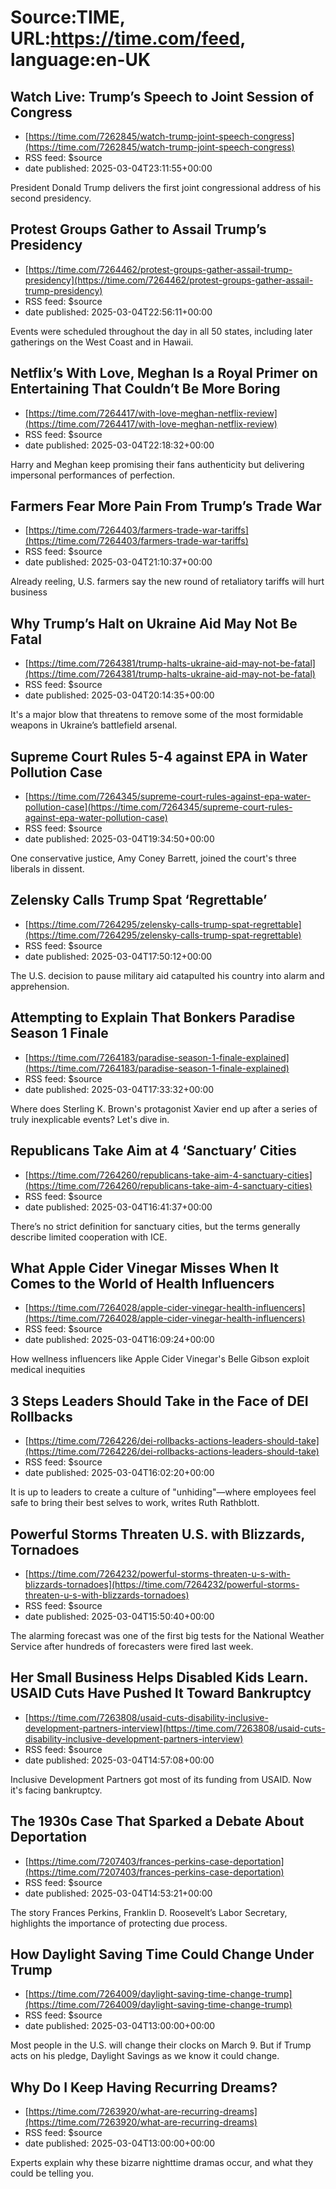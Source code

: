 # Source:TIME, URL:https://time.com/feed, language:en-UK

## Watch Live: Trump’s Speech to Joint Session of Congress
 - [https://time.com/7262845/watch-trump-joint-speech-congress](https://time.com/7262845/watch-trump-joint-speech-congress)
 - RSS feed: $source
 - date published: 2025-03-04T23:11:55+00:00

President Donald Trump delivers the first joint congressional address of his second presidency.

## Protest Groups Gather to Assail Trump’s Presidency
 - [https://time.com/7264462/protest-groups-gather-assail-trump-presidency](https://time.com/7264462/protest-groups-gather-assail-trump-presidency)
 - RSS feed: $source
 - date published: 2025-03-04T22:56:11+00:00

Events were scheduled throughout the day in all 50 states, including later gatherings on the West Coast and in Hawaii.

## Netflix’s With Love, Meghan Is a Royal Primer on Entertaining That Couldn’t Be More Boring
 - [https://time.com/7264417/with-love-meghan-netflix-review](https://time.com/7264417/with-love-meghan-netflix-review)
 - RSS feed: $source
 - date published: 2025-03-04T22:18:32+00:00

Harry and Meghan keep promising their fans authenticity but delivering impersonal performances of perfection.

## Farmers Fear More Pain From Trump’s Trade War
 - [https://time.com/7264403/farmers-trade-war-tariffs](https://time.com/7264403/farmers-trade-war-tariffs)
 - RSS feed: $source
 - date published: 2025-03-04T21:10:37+00:00

Already reeling, U.S. farmers say the new round of retaliatory tariffs will hurt business

## Why Trump’s Halt on Ukraine Aid May Not Be Fatal
 - [https://time.com/7264381/trump-halts-ukraine-aid-may-not-be-fatal](https://time.com/7264381/trump-halts-ukraine-aid-may-not-be-fatal)
 - RSS feed: $source
 - date published: 2025-03-04T20:14:35+00:00

It's a major blow that threatens to remove some of the most formidable weapons in Ukraine’s battlefield arsenal.

## Supreme Court Rules 5-4 against EPA in Water Pollution Case
 - [https://time.com/7264345/supreme-court-rules-against-epa-water-pollution-case](https://time.com/7264345/supreme-court-rules-against-epa-water-pollution-case)
 - RSS feed: $source
 - date published: 2025-03-04T19:34:50+00:00

One conservative justice, Amy Coney Barrett, joined the court's three liberals in dissent.

## Zelensky Calls Trump Spat ‘Regrettable’
 - [https://time.com/7264295/zelensky-calls-trump-spat-regrettable](https://time.com/7264295/zelensky-calls-trump-spat-regrettable)
 - RSS feed: $source
 - date published: 2025-03-04T17:50:12+00:00

The U.S. decision to pause military aid catapulted his country into alarm and apprehension.

## Attempting to Explain That Bonkers Paradise Season 1 Finale
 - [https://time.com/7264183/paradise-season-1-finale-explained](https://time.com/7264183/paradise-season-1-finale-explained)
 - RSS feed: $source
 - date published: 2025-03-04T17:33:32+00:00

Where does Sterling K. Brown's protagonist Xavier end up after a series of truly inexplicable events? Let's dive in.

## Republicans Take Aim at 4 ‘Sanctuary’ Cities
 - [https://time.com/7264260/republicans-take-aim-4-sanctuary-cities](https://time.com/7264260/republicans-take-aim-4-sanctuary-cities)
 - RSS feed: $source
 - date published: 2025-03-04T16:41:37+00:00

There’s no strict definition for sanctuary cities, but the terms generally describe limited cooperation with ICE.

## What Apple Cider Vinegar Misses When It Comes to the World of Health Influencers
 - [https://time.com/7264028/apple-cider-vinegar-health-influencers](https://time.com/7264028/apple-cider-vinegar-health-influencers)
 - RSS feed: $source
 - date published: 2025-03-04T16:09:24+00:00

How wellness influencers like Apple Cider Vinegar's Belle Gibson exploit medical inequities

## 3 Steps Leaders Should Take in the Face of DEI Rollbacks
 - [https://time.com/7264226/dei-rollbacks-actions-leaders-should-take](https://time.com/7264226/dei-rollbacks-actions-leaders-should-take)
 - RSS feed: $source
 - date published: 2025-03-04T16:02:20+00:00

It is up to leaders to create a culture of "unhiding"—where employees feel safe to bring their best selves to work, writes Ruth Rathblott.

## Powerful Storms Threaten U.S. with Blizzards, Tornadoes
 - [https://time.com/7264232/powerful-storms-threaten-u-s-with-blizzards-tornadoes](https://time.com/7264232/powerful-storms-threaten-u-s-with-blizzards-tornadoes)
 - RSS feed: $source
 - date published: 2025-03-04T15:50:40+00:00

The alarming forecast was one of the first big tests for the National Weather Service after hundreds of forecasters were fired last week.

## Her Small Business Helps Disabled Kids Learn. USAID Cuts Have Pushed It Toward Bankruptcy
 - [https://time.com/7263808/usaid-cuts-disability-inclusive-development-partners-interview](https://time.com/7263808/usaid-cuts-disability-inclusive-development-partners-interview)
 - RSS feed: $source
 - date published: 2025-03-04T14:57:08+00:00

Inclusive Development Partners got most of its funding from USAID. Now it's facing bankruptcy.

## The 1930s Case That Sparked a Debate About Deportation
 - [https://time.com/7207403/frances-perkins-case-deportation](https://time.com/7207403/frances-perkins-case-deportation)
 - RSS feed: $source
 - date published: 2025-03-04T14:53:21+00:00

The story Frances Perkins, Franklin D. Roosevelt’s Labor Secretary, highlights the importance of protecting due process.

## How Daylight Saving Time Could Change Under Trump
 - [https://time.com/7264009/daylight-saving-time-change-trump](https://time.com/7264009/daylight-saving-time-change-trump)
 - RSS feed: $source
 - date published: 2025-03-04T13:00:00+00:00

Most people in the U.S. will change their clocks on March 9. But if Trump acts on his pledge, Daylight Savings as we know it could change.

## Why Do I Keep Having Recurring Dreams?
 - [https://time.com/7263920/what-are-recurring-dreams](https://time.com/7263920/what-are-recurring-dreams)
 - RSS feed: $source
 - date published: 2025-03-04T13:00:00+00:00

Experts explain why these bizarre nighttime dramas occur, and what they could be telling you.


